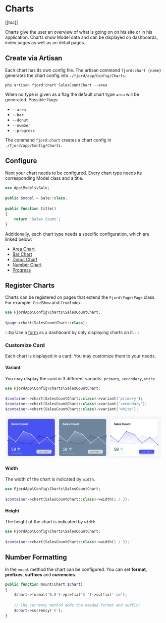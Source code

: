 # Charts

[[toc]]

Charts give the user an overview of what is going on on his site or in his application. Charts show Model data and can be displayed on dashboards, index pages as well as on detail pages.

## Create via Artisan

Each chart has its own config file. The artisan command `fjord:chart {name}` generates the chart config into `./fjord/app/Config/Charts`.

```shell
php artisan fjord:chart SalesCountChart --area
```

When no type is given as a flag the default chart type `area` will be generated. Possible flags:

-   `--area`
-   `--bar`
-   `--donut`
-   `--number`
-   `--progress`

The command `fjord:chart` creates a chart config in `./fjord/app/Config/Charts`.

## Configure

Next your chart needs to be configured. Every chart type needs its corresponding Model class and a title.

```php
use App\Models\Sale;

public $model = Sale::class;

public function title()
{
    return 'Sales Count';
}
```

Additionally, each chart type needs a specific configuration, which are linked below:

-   [Area Chart](/docs/charts/area)
-   [Bar Chart](/docs/charts/bar)
-   [Donut Chart](/docs/charts/donut)
-   [Number Chart](/docs/charts/number)
-   [Progress](/docs/charts/progress)

## Register Charts

Charts can be registered on pages that extend the `Fjord\Page\Page` class. For example: `CrudShow` and `CrudIndex`.

```php
use FjordApp\Config\Charts\SalesCountChart;

$page->chart(SalesCountChart::class);
```

:::tip
Use a [form](docs/crud/forms) as a dashboard by only displaying charts on it.
:::

### Customize Card

Each chart is displayed in a card. You may customize them to your needs.

#### Variant

You may display the card in 3 different variants: `primary`, `secondary`, `white`

```php
use FjordApp\Config\Charts\SalesCountChart;

$container->chart(SalesCountChart::class)->variant('primary');
$container->chart(SalesCountChart::class)->variant('secondary');
$container->chart(SalesCountChart::class)->variant('white');
```

![Chart Variants](./screens/variants.png)

#### Width

The width of the chart is indicated by `width`.

```php
use FjordApp\Config\Charts\SalesCountChart;

$container->chart(SalesCountChart::class)->width(1 / 3);
```

#### Height

The height of the chart is indicated by `width`.

```php
use FjordApp\Config\Charts\SalesCountChart;

$container->chart(SalesCountChart::class)->width(1 / 3);
```

## Number Formatting

In the `mount` method the chart can be configured. You can set **format**, **prefixes**, **suffixes** and **currencies**.

```php
public function mount(Chart $chart)
{
    $chart->format('0,0')->prefix('$ ')->suffix(' cm');

    // The currency method adds the needed format and suffix:
    $chart->currency('€');
}
```
